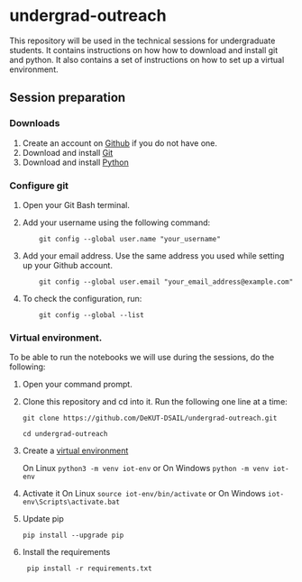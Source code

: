 # undergrad-outreach
This repository will be used in the technical sessions for undergraduate students. It contains instructions on how how to download and install git and python. It also contains a set of instructions on how to set up a virtual environment.

## Session preparation
### Downloads
1. Create an account on [Github](https://github.com/) if you do not have one.
2. Download and install [Git](https://git-scm.com/)     
3. Download and install [Python](https://www.python.org/downloads/)

### Configure git
1. Open your Git Bash terminal.
2. Add your username using the following command:

           git config --global user.name "your_username"
3. Add your email address. Use the same address you used while setting up your Github account.

           git config --global user.email "your_email_address@example.com"
4. To check the configuration, run:

           git config --global --list
### Virtual environment.
To be able to run the notebooks we will use during the sessions, do the following:

1. Open your command prompt.
2. Clone this repository and cd into it. Run the following one line at a time:

    `git clone https://github.com/DeKUT-DSAIL/undergrad-outreach.git`
        
    `cd undergrad-outreach`
      
3. Create a [virtual environment](https://docs.python.org/3/tutorial/venv.html)

    On Linux `python3 -m venv iot-env` or On Windows `python -m venv iot-env`
4. Activate it
On Linux
`source iot-env/bin/activate`
or On Windows
`iot-env\Scripts\activate.bat`
5.  Update pip

        pip install --upgrade pip
6. Install the requirements

        pip install -r requirements.txt
